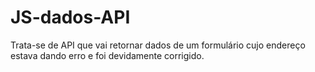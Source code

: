 # JS-dados-API
Trata-se de API que vai retornar dados de um formulário cujo endereço estava dando erro e foi devidamente corrigido.
